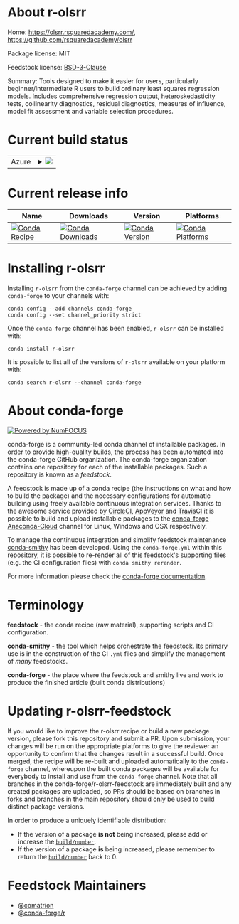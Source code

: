 About r-olsrr
=============

Home: https://olsrr.rsquaredacademy.com/, https://github.com/rsquaredacademy/olsrr

Package license: MIT

Feedstock license: [BSD-3-Clause](https://github.com/conda-forge/r-olsrr-feedstock/blob/master/LICENSE.txt)

Summary: Tools designed to make it easier for users, particularly beginner/intermediate R users to build ordinary least squares regression models. Includes comprehensive regression output, heteroskedasticity tests, collinearity diagnostics, residual diagnostics, measures of influence, model fit assessment and variable selection procedures.

Current build status
====================


<table>
    
  <tr>
    <td>Azure</td>
    <td>
      <details>
        <summary>
          <a href="https://dev.azure.com/conda-forge/feedstock-builds/_build/latest?definitionId=11369&branchName=master">
            <img src="https://dev.azure.com/conda-forge/feedstock-builds/_apis/build/status/r-olsrr-feedstock?branchName=master">
          </a>
        </summary>
        <table>
          <thead><tr><th>Variant</th><th>Status</th></tr></thead>
          <tbody><tr>
              <td>linux_64_r_base4.0</td>
              <td>
                <a href="https://dev.azure.com/conda-forge/feedstock-builds/_build/latest?definitionId=11369&branchName=master">
                  <img src="https://dev.azure.com/conda-forge/feedstock-builds/_apis/build/status/r-olsrr-feedstock?branchName=master&jobName=linux&configuration=linux_64_r_base4.0" alt="variant">
                </a>
              </td>
            </tr><tr>
              <td>linux_64_r_base4.1</td>
              <td>
                <a href="https://dev.azure.com/conda-forge/feedstock-builds/_build/latest?definitionId=11369&branchName=master">
                  <img src="https://dev.azure.com/conda-forge/feedstock-builds/_apis/build/status/r-olsrr-feedstock?branchName=master&jobName=linux&configuration=linux_64_r_base4.1" alt="variant">
                </a>
              </td>
            </tr><tr>
              <td>osx_64_r_base4.0</td>
              <td>
                <a href="https://dev.azure.com/conda-forge/feedstock-builds/_build/latest?definitionId=11369&branchName=master">
                  <img src="https://dev.azure.com/conda-forge/feedstock-builds/_apis/build/status/r-olsrr-feedstock?branchName=master&jobName=osx&configuration=osx_64_r_base4.0" alt="variant">
                </a>
              </td>
            </tr><tr>
              <td>osx_64_r_base4.1</td>
              <td>
                <a href="https://dev.azure.com/conda-forge/feedstock-builds/_build/latest?definitionId=11369&branchName=master">
                  <img src="https://dev.azure.com/conda-forge/feedstock-builds/_apis/build/status/r-olsrr-feedstock?branchName=master&jobName=osx&configuration=osx_64_r_base4.1" alt="variant">
                </a>
              </td>
            </tr><tr>
              <td>win_64_r_base4.0</td>
              <td>
                <a href="https://dev.azure.com/conda-forge/feedstock-builds/_build/latest?definitionId=11369&branchName=master">
                  <img src="https://dev.azure.com/conda-forge/feedstock-builds/_apis/build/status/r-olsrr-feedstock?branchName=master&jobName=win&configuration=win_64_r_base4.0" alt="variant">
                </a>
              </td>
            </tr><tr>
              <td>win_64_r_base4.1</td>
              <td>
                <a href="https://dev.azure.com/conda-forge/feedstock-builds/_build/latest?definitionId=11369&branchName=master">
                  <img src="https://dev.azure.com/conda-forge/feedstock-builds/_apis/build/status/r-olsrr-feedstock?branchName=master&jobName=win&configuration=win_64_r_base4.1" alt="variant">
                </a>
              </td>
            </tr>
          </tbody>
        </table>
      </details>
    </td>
  </tr>
</table>

Current release info
====================

| Name | Downloads | Version | Platforms |
| --- | --- | --- | --- |
| [![Conda Recipe](https://img.shields.io/badge/recipe-r--olsrr-green.svg)](https://anaconda.org/conda-forge/r-olsrr) | [![Conda Downloads](https://img.shields.io/conda/dn/conda-forge/r-olsrr.svg)](https://anaconda.org/conda-forge/r-olsrr) | [![Conda Version](https://img.shields.io/conda/vn/conda-forge/r-olsrr.svg)](https://anaconda.org/conda-forge/r-olsrr) | [![Conda Platforms](https://img.shields.io/conda/pn/conda-forge/r-olsrr.svg)](https://anaconda.org/conda-forge/r-olsrr) |

Installing r-olsrr
==================

Installing `r-olsrr` from the `conda-forge` channel can be achieved by adding `conda-forge` to your channels with:

```
conda config --add channels conda-forge
conda config --set channel_priority strict
```

Once the `conda-forge` channel has been enabled, `r-olsrr` can be installed with:

```
conda install r-olsrr
```

It is possible to list all of the versions of `r-olsrr` available on your platform with:

```
conda search r-olsrr --channel conda-forge
```


About conda-forge
=================

[![Powered by NumFOCUS](https://img.shields.io/badge/powered%20by-NumFOCUS-orange.svg?style=flat&colorA=E1523D&colorB=007D8A)](http://numfocus.org)

conda-forge is a community-led conda channel of installable packages.
In order to provide high-quality builds, the process has been automated into the
conda-forge GitHub organization. The conda-forge organization contains one repository
for each of the installable packages. Such a repository is known as a *feedstock*.

A feedstock is made up of a conda recipe (the instructions on what and how to build
the package) and the necessary configurations for automatic building using freely
available continuous integration services. Thanks to the awesome service provided by
[CircleCI](https://circleci.com/), [AppVeyor](https://www.appveyor.com/)
and [TravisCI](https://travis-ci.com/) it is possible to build and upload installable
packages to the [conda-forge](https://anaconda.org/conda-forge)
[Anaconda-Cloud](https://anaconda.org/) channel for Linux, Windows and OSX respectively.

To manage the continuous integration and simplify feedstock maintenance
[conda-smithy](https://github.com/conda-forge/conda-smithy) has been developed.
Using the ``conda-forge.yml`` within this repository, it is possible to re-render all of
this feedstock's supporting files (e.g. the CI configuration files) with ``conda smithy rerender``.

For more information please check the [conda-forge documentation](https://conda-forge.org/docs/).

Terminology
===========

**feedstock** - the conda recipe (raw material), supporting scripts and CI configuration.

**conda-smithy** - the tool which helps orchestrate the feedstock.
                   Its primary use is in the construction of the CI ``.yml`` files
                   and simplify the management of *many* feedstocks.

**conda-forge** - the place where the feedstock and smithy live and work to
                  produce the finished article (built conda distributions)


Updating r-olsrr-feedstock
==========================

If you would like to improve the r-olsrr recipe or build a new
package version, please fork this repository and submit a PR. Upon submission,
your changes will be run on the appropriate platforms to give the reviewer an
opportunity to confirm that the changes result in a successful build. Once
merged, the recipe will be re-built and uploaded automatically to the
`conda-forge` channel, whereupon the built conda packages will be available for
everybody to install and use from the `conda-forge` channel.
Note that all branches in the conda-forge/r-olsrr-feedstock are
immediately built and any created packages are uploaded, so PRs should be based
on branches in forks and branches in the main repository should only be used to
build distinct package versions.

In order to produce a uniquely identifiable distribution:
 * If the version of a package **is not** being increased, please add or increase
   the [``build/number``](https://docs.conda.io/projects/conda-build/en/latest/resources/define-metadata.html#build-number-and-string).
 * If the version of a package **is** being increased, please remember to return
   the [``build/number``](https://docs.conda.io/projects/conda-build/en/latest/resources/define-metadata.html#build-number-and-string)
   back to 0.

Feedstock Maintainers
=====================

* [@comatrion](https://github.com/comatrion/)
* [@conda-forge/r](https://github.com/conda-forge/r/)

